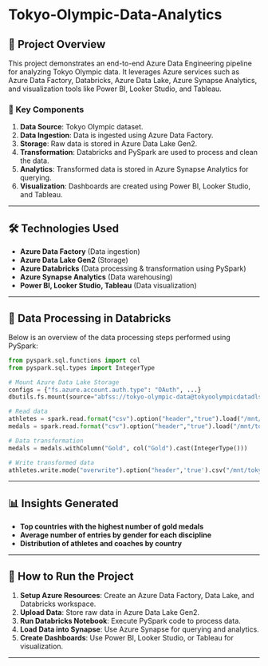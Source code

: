 # Tokyo-Olympic-Data-Analytics

## 📌 Project Overview
This project demonstrates an end-to-end Azure Data Engineering pipeline for analyzing Tokyo Olympic data. It leverages Azure services such as Azure Data Factory, Databricks, Azure Data Lake, Azure Synapse Analytics, and visualization tools like Power BI, Looker Studio, and Tableau.

### 🔹 Key Components
1. **Data Source**: Tokyo Olympic dataset.
2. **Data Ingestion**: Data is ingested using Azure Data Factory.
3. **Storage**: Raw data is stored in Azure Data Lake Gen2.
4. **Transformation**: Databricks and PySpark are used to process and clean the data.
5. **Analytics**: Transformed data is stored in Azure Synapse Analytics for querying.
6. **Visualization**: Dashboards are created using Power BI, Looker Studio, and Tableau.

---

## 🛠️ Technologies Used
- **Azure Data Factory** (Data ingestion)
- **Azure Data Lake Gen2** (Storage)
- **Azure Databricks** (Data processing & transformation using PySpark)
- **Azure Synapse Analytics** (Data warehousing)
- **Power BI, Looker Studio, Tableau** (Data visualization)

---

## 🔧 Data Processing in Databricks
Below is an overview of the data processing steps performed using PySpark:

```python
from pyspark.sql.functions import col
from pyspark.sql.types import IntegerType

# Mount Azure Data Lake Storage
configs = {"fs.azure.account.auth.type": "OAuth", ...}
dbutils.fs.mount(source="abfss://tokyo-olympic-data@tokyoolympicdatadlsg.dfs.core.windows.net", mount_point="/mnt/tokyoolympic", extra_configs=configs)

# Read data
athletes = spark.read.format("csv").option("header","true").load("/mnt/tokyoolympic/raw-data/athletes.csv")
medals = spark.read.format("csv").option("header","true").load("/mnt/tokyoolympic/raw-data/medals.csv")

# Data transformation
medals = medals.withColumn("Gold", col("Gold").cast(IntegerType()))

# Write transformed data
athletes.write.mode("overwrite").option("header",'true').csv("/mnt/tokyoolympic/transformed-data/athletes")
```

---

## 📊 Insights Generated
- **Top countries with the highest number of gold medals**
- **Average number of entries by gender for each discipline**
- **Distribution of athletes and coaches by country**

---

## 🚀 How to Run the Project
1. **Setup Azure Resources**: Create an Azure Data Factory, Data Lake, and Databricks workspace.
2. **Upload Data**: Store raw data in Azure Data Lake Gen2.
3. **Run Databricks Notebook**: Execute PySpark code to process data.
4. **Load Data into Synapse**: Use Azure Synapse for querying and analytics.
5. **Create Dashboards**: Use Power BI, Looker Studio, or Tableau for visualization.

---


